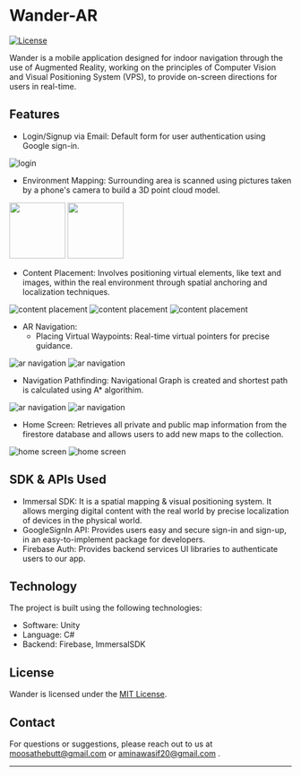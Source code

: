 # Wander-AR
 
[![License](https://img.shields.io/badge/license-MIT-blue.svg)](LICENSE)

Wander is a mobile application designed for indoor navigation  through the use of Augmented Reality, working on the principles of Computer Vision and Visual Positioning System (VPS), to provide on-screen directions for users in real-time.

## Features

- Login/Signup via Email: Default form for user authentication using Google sign-in.

![login](Assets/ImmersalSDK/Samples/Images/loginscreen.png)

- Environment Mapping: Surrounding area is scanned using pictures taken by a phone's camera to build a 3D point cloud model.

<p float="middle">
  <img src="Assets/ImmersalSDK/Samples/Images/mapping1.png" width="100" />
  <img src="Assets/ImmersalSDK/Samples/Images/mapping2.png" width="100" /> 
</p>

- Content Placement: Involves positioning virtual elements, like text and images, within the real environment through spatial anchoring and localization techniques. 

![content placement](Assets/ImmersalSDK/Samples/Images/contentplace1.png) ![content placement](Assets/ImmersalSDK/Samples/Images/contentplace2.png) ![content placement](Assets/ImmersalSDK/Samples/Images/contentplace3.png)

- AR Navigation:
  - Placing Virtual Waypoints: Real-time virtual pointers for precise guidance.

![ar navigation](Assets/ImmersalSDK/Samples/Images/navigation1.png) ![ar navigation](Assets/ImmersalSDK/Samples/Images/navigation2.png)

  - Navigation Pathfinding: Navigational Graph is created and shortest path is calculated using A* algorithim.

![ar navigation](Assets/ImmersalSDK/Samples/Images/navigation3.png) ![ar navigation](Assets/ImmersalSDK/Samples/Images/navigation4.png)

- Home Screen: Retrieves all private and public map information from the firestore database and allows users to add new maps to the collection.

![home screen](Assets/ImmersalSDK/Samples/Images/homescreen1.png) ![home screen](Assets/ImmersalSDK/Samples/Images/homescreen2.jpg)

 
## SDK & APIs Used

- Immersal SDK: It is a spatial mapping & visual positioning system. It allows merging digital content with the real world by precise localization of devices in the physical world. 
- GoogleSignIn API: Provides users easy and secure sign-in and sign-up, in an easy-to-implement package for developers.
- Firebase Auth: Provides backend services UI libraries to authenticate users to our app.

## Technology

The project is built using the following technologies:

- Software: Unity
- Language: C#
- Backend: Firebase, ImmersalSDK

## License

Wander is licensed under the [MIT License](LICENSE).

## Contact



For questions or suggestions, please reach out to us at [moosathebutt@gmail.com](mailto:moosathebutt@gmail.com) or [aminawasif20@gmail.com](mailto:aminawasif20@gmail.com) .

---